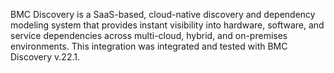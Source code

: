 BMC Discovery is a SaaS-based, cloud-native discovery and dependency modeling system that provides instant visibility into hardware, software, and service dependencies across multi-cloud, hybrid, and on-premises environments.
This integration was integrated and tested with BMC Discovery v.22.1.
